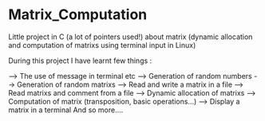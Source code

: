 # Matrix_Computation

Little project in C (a lot of pointers used!) about matrix (dynamic allocation and computation of matrixs using terminal input in Linux)

During this project I have learnt few things : 

--> The use of message in terminal etc
--> Generation of random numbers
--> Generation of random matrixs
--> Read and write a matrix in a file
--> Read matrixs and comment from a file
--> Dynamic allocation of matrixs
--> Computation of matrix (transposition, basic operations...)
--> Display a matrix in a terminal
And so more....
